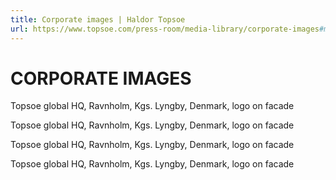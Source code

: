 ```yaml
---
title: Corporate images | Haldor Topsoe
url: https://www.topsoe.com/press-room/media-library/corporate-images#main-content
---
```


# CORPORATE IMAGES

Topsoe global HQ, Ravnholm, Kgs. Lyngby, Denmark, logo on facade

Topsoe global HQ, Ravnholm, Kgs. Lyngby, Denmark, logo on facade

Topsoe global HQ, Ravnholm, Kgs. Lyngby, Denmark, logo on facade

Topsoe global HQ, Ravnholm, Kgs. Lyngby, Denmark, logo on facade